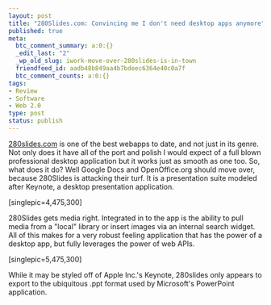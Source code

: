 ```yaml
---
layout: post
title: "280Slides.com: Convincing me I don't need desktop apps anymore"
published: true
meta:
  btc_comment_summary: a:0:{}
  _edit_last: "2"
  _wp_old_slug: iwork-move-over-280slides-is-in-town
  friendfeed_id: aadb48b849aa4b7bdeec6364e40c0a7f
  btc_comment_counts: a:0:{}
tags:
- Review
- Software
- Web 2.0
type: post
status: publish
---
```

[280slides.com](http://280slides.com/editor) is one of the best webapps to date, and not just in its genre. Not only does it have all of the port and polish I would expect of a full blown professional desktop application but it works just as smooth as one too. So, what does it do? Well Google Docs and OpenOffice.org should move over, because 280Slides is attacking their turf. It is a presentation suite modeled after Keynote, a desktop presentation application.

[singlepic=4,475,300]

280Slides gets media right. Integrated in to the app is the ability to pull media from a "local" library or insert images via an internal search widget. All of this makes for a very robust feeling application that has the power of a desktop app, but fully leverages the power of web APIs.

[singlepic=5,475,300]

While it may be styled off of Apple Inc.'s Keynote, 280slides only appears to export to the ubiquitous .ppt format used by Microsoft's PowerPoint application.
